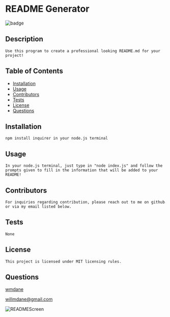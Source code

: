# README Generator

![badge](https://img.shields.io/badge/License-MIT-blue)

## Description

    Use this program to create a professional looking README.md for your project!

## Table of Contents

- [Installation](#Installation)
- [Usage](#Usage)
- [Contributors](#Contributors)
- [Tests](#Tests)
- [License](#License)
- [Questions](#Questions)

## Installation

    npm install inquirer in your node.js terminal

## Usage

    In your node.js terminal, just type in "node index.js" and follow the prompts given to fill in the information that will be added to your README!

## Contributors

    For inquiries regarding contribution, please reach out to me on github or via my email listed below.

## Tests

    None

## License

    This project is licensed under MIT licensing rules.

## Questions

[wmdane](github.com/wmdane)

willmdane@gmail.com

![READMEScreen](https://user-images.githubusercontent.com/69867610/100664692-ff99ad00-3325-11eb-92c2-b01bb5ac93cb.png)
